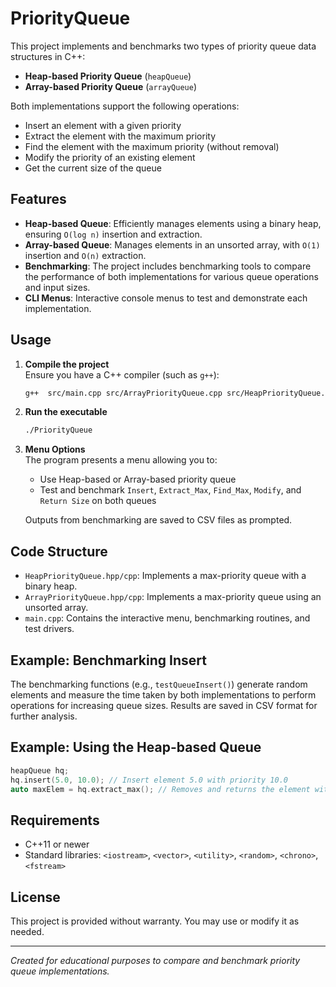 # PriorityQueue

This project implements and benchmarks two types of priority queue data structures in C++:

- **Heap-based Priority Queue** (`heapQueue`)
- **Array-based Priority Queue** (`arrayQueue`)

Both implementations support the following operations:
- Insert an element with a given priority
- Extract the element with the maximum priority
- Find the element with the maximum priority (without removal)
- Modify the priority of an existing element
- Get the current size of the queue

## Features

- **Heap-based Queue**: Efficiently manages elements using a binary heap, ensuring `O(log n)` insertion and extraction.
- **Array-based Queue**: Manages elements in an unsorted array, with `O(1)` insertion and `O(n)` extraction.
- **Benchmarking**: The project includes benchmarking tools to compare the performance of both implementations for various queue operations and input sizes.
- **CLI Menus**: Interactive console menus to test and demonstrate each implementation.

## Usage

1. **Compile the project**  
   Ensure you have a C++ compiler (such as `g++`):

   ```sh
   g++  src/main.cpp src/ArrayPriorityQueue.cpp src/HeapPriorityQueue.cpp include/ArrayPriorityQueue.hpp include/HeapPriorityQueue.hpp -o PriorityQueue
   ```

2. **Run the executable**  
   ```sh
   ./PriorityQueue
   ```

3. **Menu Options**  
   The program presents a menu allowing you to:
   - Use Heap-based or Array-based priority queue
   - Test and benchmark `Insert`, `Extract_Max`, `Find_Max`, `Modify`, and `Return Size` on both queues

   Outputs from benchmarking are saved to CSV files as prompted.

## Code Structure

- `HeapPriorityQueue.hpp/cpp`: Implements a max-priority queue with a binary heap.
- `ArrayPriorityQueue.hpp/cpp`: Implements a max-priority queue using an unsorted array.
- `main.cpp`: Contains the interactive menu, benchmarking routines, and test drivers.

## Example: Benchmarking Insert

The benchmarking functions (e.g., `testQueueInsert()`) generate random elements and measure the time taken by both implementations to perform operations for increasing queue sizes. Results are saved in CSV format for further analysis.

## Example: Using the Heap-based Queue

```cpp
heapQueue hq;
hq.insert(5.0, 10.0); // Insert element 5.0 with priority 10.0
auto maxElem = hq.extract_max(); // Removes and returns the element with the highest priority
```

## Requirements

- C++11 or newer
- Standard libraries: `<iostream>`, `<vector>`, `<utility>`, `<random>`, `<chrono>`, `<fstream>`

## License

This project is provided without warranty. You may use or modify it as needed.

---

*Created for educational purposes to compare and benchmark priority queue implementations.*
